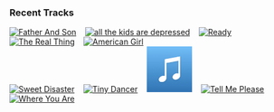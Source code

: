 ### Recent Tracks
[<img src='https://lastfm.freetls.fastly.net/i/u/300x300/55d5bc14194443e598e91ffc7b222bb1.png' width='16%' height='16%' alt='Father And Son'>](https://www.last.fm/music/yusuf/_/father%2band%2bson)&nbsp;&nbsp;&nbsp;&nbsp;[<img src='https://lastfm.freetls.fastly.net/i/u/300x300/d9587a44d77959caf0750f94ac67b422.png' width='16%' height='16%' alt='all the kids are depressed'>](https://www.last.fm/music/jeremy%2bzucker/_/all%2bthe%2bkids%2bare%2bdepressed)&nbsp;&nbsp;&nbsp;&nbsp;[<img src='https://lastfm.freetls.fastly.net/i/u/300x300/5d56eb32a58b389f75e9b8ba8efbc8e9.png' width='16%' height='16%' alt='Ready'>](https://www.last.fm/music/alessia%2bcara/_/ready)&nbsp;&nbsp;&nbsp;&nbsp;[<img src='https://lastfm.freetls.fastly.net/i/u/300x300/e941370148fd40cc8107f83070045168.png' width='16%' height='16%' alt='The Real Thing'>](https://www.last.fm/music/phoenix/_/the%2breal%2bthing)&nbsp;&nbsp;&nbsp;&nbsp;[<img src='https://lastfm.freetls.fastly.net/i/u/300x300/05600d9c77a9288add89fac53d3482e7.png' width='16%' height='16%' alt='American Girl'>](https://www.last.fm/music/tom%2bpetty%2band%2bthe%2bheartbreakers/_/american%2bgirl)&nbsp;&nbsp;&nbsp;&nbsp;<br>[<img src='https://lastfm.freetls.fastly.net/i/u/300x300/7b050e18a4dd66ef02a57cf220b86572.png' width='16%' height='16%' alt='Sweet Disaster'>](https://www.last.fm/music/dreamers/_/sweet%2bdisaster)&nbsp;&nbsp;&nbsp;&nbsp;[<img src='https://lastfm.freetls.fastly.net/i/u/300x300/6bfc692670d848a9c8f151ba1390bba0.png' width='16%' height='16%' alt='Tiny Dancer'>](https://www.last.fm/music/elton%2bjohn/_/tiny%2bdancer)&nbsp;&nbsp;&nbsp;&nbsp;[<img src='https://github.com/atfinke/atfinke/blob/master/placeholder.jpeg?raw=true' width='16%' height='16%' alt='Flirting With June'>](https://www.last.fm/music/les%2bgordon/_/flirting%2bwith%2bjune)&nbsp;&nbsp;&nbsp;&nbsp;[<img src='https://lastfm.freetls.fastly.net/i/u/300x300/869d3fe6d0244532d56283b3bd8a939d.png' width='16%' height='16%' alt='Tell Me Please'>](https://www.last.fm/music/hallway%2bswimmers/_/tell%2bme%2bplease)&nbsp;&nbsp;&nbsp;&nbsp;[<img src='https://lastfm.freetls.fastly.net/i/u/300x300/4d75dbe282afff199b03a6de8d1318dc.png' width='16%' height='16%' alt='Where You Are'>](https://www.last.fm/music/christopher%2bjackson/_/where%2byou%2bare)&nbsp;&nbsp;&nbsp;&nbsp;<br>